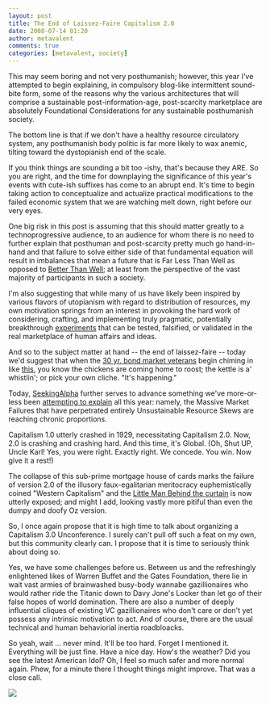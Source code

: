 ```yaml
---
layout: post
title: The End of Laissez-Faire Capitalism 2.0
date: 2008-07-14 01:20
author: metavalent
comments: true
categories: [metavalent, society]
---
```

This may seem boring and not very posthumanish; however, this year I've attempted to begin explaining, in compulsory blog-like intermittent sound-bite form, some of the reasons why the various architectures that will comprise a sustainable post-information-age, post-scarcity marketplace are absolutely Foundational Considerations for any sustainable posthumanish society. 

The bottom line is that if we don't have a healthy resource circulatory system, any posthumanish body politic is far more likely to wax anemic, tilting toward the dystopianish end of the scale.

If you think things are sounding a bit too -ishy, that's because they ARE. So you are right, and the time for downplaying the significance of this year's events with cute-ish suffixes has come to an abrupt end. It's time to begin taking action to conceptualize and actualize practical modifications to the failed economic system that we are watching melt down, right before our very eyes.

One big risk in this post is assuming that this should matter greatly to a technoprogressive audience, to an audience for whom there is no need to further explain that posthuman and post-scarcity pretty much go hand-in-hand and that failure to solve either side of that fundamental equation will result in imbalances that mean a future that is Far Less Than Well as opposed to <a href="http://www.transhumanism.org/">Better Than Well</a>; at least from the perspective of the vast majority of participants in such a society.

I'm also suggesting that while many of us have likely been inspired by various flavors of utopianism with regard to distribution of resources, my own motivation springs from an interest in provoking the hard work of considering, crafting, and implementing truly pragmatic, potentially breakthrough <a href="http://metavalent.info/?p=627">experiments</a> that can be tested, falsified, or validated in the real marketplace of human affairs and ideas.

And so to the subject matter at hand -- the end of laissez-faire -- today we'd suggest that when the <a href="http://seekingalpha.com/article/84794-treasury-bailout-of-gses-laissez-faire-in-serious-jeopardy">30 yr. bond market veterans</a> begin chiming in like  <a href="http://seekingalpha.com/article/84794-treasury-bailout-of-gses-laissez-faire-in-serious-jeopardy">this</a>, you know the chickens are coming home to roost; the kettle is a' whistlin'; or pick your own cliche. "It's happening."

Today, <a href="http://seekingalpha.com/article/84794-treasury-bailout-of-gses-laissez-faire-in-serious-jeopardy">SeekingAlpha</a> further serves to advance something we've more-or-less been <a href="http://metavalent.info/?p=747">attempting to explain</a> all this year: namely, the Massive Market Failures that have perpetrated entirely Unsustainable Resource Skews are reaching chronic proportions. 

Capitalism 1.0 utterly crashed in 1929, necessitating Capitalism 2.0. Now, 2.0 is crashing and crashing hard. And this time, it's Global. (Oh, Shut UP, Uncle Karl! Yes, you were right. Exactly right. We concede. You win. Now give it a rest!)

The collapse of this sub-prime mortgage house of cards marks the failure of version 2.0 of the illusory faux-egalitarian meritocracy euphemistically coined "Western Capitalism" and the <a href="http://metavalent.info/?p=747">Little Man Behind the curtain</a> is now utterly exposed; and might I add, looking vastly more pitiful than even the dumpy and doofy Oz version.

So, I once again propose that it is high time to talk about organizing a Capitalism 3.0 Unconference. I surely can't pull off such a feat on my own, but this community clearly can. I propose that it is time to seriously think about doing so.

Yes, we have some challenges before us. Between us and the refreshingly enlightened likes of Warren Buffet and the Gates Foundation, there lie in wait vast armies of brainwashed busy-body wannabe gazillionaires who would rather ride the Titanic down to Davy Jone's Locker than let go of their false hopes of world domination. There are also a number of deeply influential cliques of existing VC gazillionaires who don't care or don't yet possess any intrinsic motivation to act. And of course, there are the usual technical and human behaviorial inertia roadbloacks.

So yeah, wait ... never mind. It'll be too hard. Forget I mentioned it. Everything will be just fine. Have a nice day. How's the weather? Did you see the latest American Idol? Oh, I feel so much safer and more normal again. Phew, for a minute there I thought things might improve. That was a close call.

<img src="http://metavalent.com/images/poster05.jpg" />
